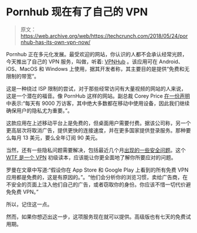 # Pornhub 现在有了自己的 VPN 

> 原文：<https://web.archive.org/web/https://techcrunch.com/2018/05/24/pornhub-has-its-own-vpn-now/>

Pornhub 正在多元化发展。最受欢迎的网站，你认识的人都不会承认经常光顾，今天推出了自己的 VPN 服务，叫做，听着: [VPNHub](https://web.archive.org/web/20230209041614/https://www.vpnhub.com/faq/) 。该应用可在 Android、iOS、MacOS 和 Windows 上使用，据其开发者称，其主要目的是提供“免费和无限制的带宽”。

这是一种绕过 ISP 限制的尝试，对于那些经常访问有大量视频的网站的人来说，这是一个潜在的福音。像 PornHub 这样的网站。副总裁 Corey Price [在一份声明](https://web.archive.org/web/20230209041614/https://www.theverge.com/2018/5/24/17382144/pornhub-launches-vpn-vpnhub)中表示:“每天有 9000 万访客，其中绝大多数都在移动中使用设备，因此我们继续确保用户的隐私尤为重要。”。

这款应用在上述移动平台上是免费的，但桌面用户需要付费。据该公司称，另一个更高层次将取消广告，提供更快的连接速度，并在更多国家提供登录服务。那种要么每月 13 美元，要么全年订阅 90 美元。

当然，还有一些隐私问题需要解决，包括最近几个月[出现的一些安全问题](https://web.archive.org/web/20230209041614/https://www.pcmag.com/news/360771/certain-chrome-vpn-extensions-found-leaking-dns-queries)。这个 [WTF 是一个 VPN](https://web.archive.org/web/20230209041614/https://techcrunch.com/2017/01/01/wtf-is-a-vpn/) 初级读本，应该能让你更全面地了解你所要应对的问题。

罗曼在文章中写道:“假设你在 App Store 和 Google Play 上看到的所有免费 VPN 应用都是免费的，这是有原因的。”。“他们会分析你的浏览习惯，卖给广告商，在不安全的页面上注入他们自己的广告，或者窃取你的身份。你应该不惜一切代价避免免费 VPN。”

所以，记住这一点。

然而，如果你想迈出这一步，这项服务现在就可以提供。高级版也有七天的免费试用期。